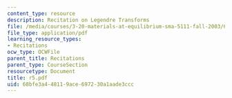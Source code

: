 ```yaml
---
content_type: resource
description: Recitation on Legendre Transforms
file: /media/courses/3-20-materials-at-equilibrium-sma-5111-fall-2003/68bfe3a448119ace697230a1aade3ccc_r5.pdf
file_type: application/pdf
learning_resource_types:
- Recitations
ocw_type: OCWFile
parent_title: Recitations
parent_type: CourseSection
resourcetype: Document
title: r5.pdf
uid: 68bfe3a4-4811-9ace-6972-30a1aade3ccc
---
```

